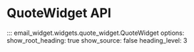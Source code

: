 # QuoteWidget API

::: email_widget.widgets.quote_widget.QuoteWidget
    options:
        show_root_heading: true
        show_source: false
        heading_level: 3